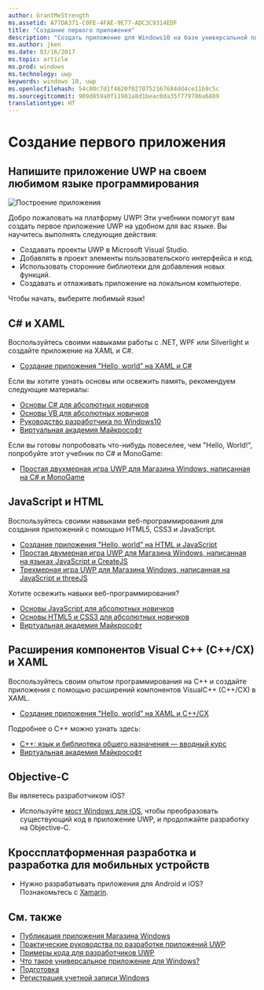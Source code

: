 ```yaml
---
author: GrantMeStrength
ms.assetid: A77DA371-C0FE-4FAE-9E77-ADC3C9314EDF
title: "Создание первого приложения"
description: "Создать приложение для Windows10 на базе универсальной платформы Windows (UWP) проще, чем кажется."
ms.author: jken
ms.date: 03/16/2017
ms.topic: article
ms.prod: windows
ms.technology: uwp
keywords: windows 10, uwp
ms.openlocfilehash: 54c80c7d1f4620f0270752167684dd4ce11b9c5c
ms.sourcegitcommit: 909d859a0f11981a8d1beac0da35f779786a6889
translationtype: HT
---
```

# <a name="create-your-first-app"></a>Создание первого приложения

## <a name="write-a-uwp-app-using-your-favorite-programming-language"></a>Напишите приложение UWP на своем любимом языке программирования

![Построение приложения](images/build-your-app.png)

Добро пожаловать на платформу UWP! Эти учебники помогут вам создать первое приложение UWP на удобном для вас языке. Вы научитесь выполнять следующие действия:

-   Создавать проекты UWP в Microsoft Visual Studio.
-   Добавлять в проект элементы пользовательского интерфейса и код.
-   Использовать сторонние библиотеки для добавления новых функций.
-   Создавать и отлаживать приложение на локальном компьютере.

Чтобы начать, выберите любимый язык!

## <a name="c-and-xaml"></a>C# и XAML

Воспользуйтесь своими навыками работы с .NET, WPF или Silverlight и создайте приложение на XAML и C#.

* [Создание приложения "Hello, world" на XAML и C#](create-a-hello-world-app-xaml-universal.md)

Если вы хотите узнать основы или освежить память, рекомендуем следующие материалы:

* [Основы C# для абсолютных новичков](https://mva.microsoft.com/en-US/training-courses/c-fundamentals-for-absolute-beginners-16169?l=Lvld4EQIC_2706218949)
* [Основы VB для абсолютных новичков](http://www.microsoftvirtualacademy.com/training-courses/vb-fundamentals-for-absolute-beginners)
* [Руководство разработчика по Windows10](https://mva.microsoft.com/en-US/training-courses/a-developers-guide-to-windows-10-12618)
* [Виртуальная академия Майкрософт](http://www.microsoftvirtualacademy.com/)

Если вы готовы попробовать что-нибудь повеселее, чем "Hello, World!", попробуйте этот учебник по C# и MonoGame:

* [Простая двухмерная игра UWP для Магазина Windows, написанная на C# и MonoGame](get-started-tutorial-game-mg2d.md)

## <a name="javascript-and-html"></a>JavaScript и HTML

Воспользуйтесь своими навыками веб-программирования для создания приложений с помощью HTML5, CSS3 и JavaScript.

* [Создание приложения "Hello, world" на HTML и JavaScript](create-a-hello-world-app-js-uwp.md)
* [Простая двумерная игра UWP для Магазина Windows, написанная на языках JavaScript и CreateJS](get-started-tutorial-game-js2d.md)
* [Трехмерная игра UWP для Магазина Windows, написанная на JavaScript и threeJS](get-started-tutorial-game-js3d.md)

Хотите освежить навыки веб-программирования?

* [Основы JavaScript для абсолютных новичков](http://www.microsoftvirtualacademy.com/training-courses/javascript-fundamentals-for-absolute-beginners)
* [Основы HTML5 и CSS3 для абсолютных новичков](http://www.microsoftvirtualacademy.com/training-courses/html5-css3-fundamentals-development-for-absolute-beginners)
* [Виртуальная академия Майкрософт](http://go.microsoft.com/fwlink/p/?LinkID=389916)

## <a name="visual-c-component-extensions-ccx-and-xaml"></a>Расширения компонентов Visual C++ (C++/CX) и XAML

Воспользуйтесь своим опытом программирования на С++ и создайте приложения с помощью расширений компонентов VisualC++ (C++/CX) в XAML.

* [Создание приложения "Hello, world" на XAML и C++/CX](create-a-basic-windows-10-app-in-cpp.md)

Подробнее о C++ можно узнать здесь:

* [C++: язык и библиотека общего назначения — вводный курс](http://www.microsoftvirtualacademy.com/training-courses/c-a-general-purpose-language-and-library-jump-start)
* [Виртуальная академия Майкрософт](http://go.microsoft.com/fwlink/p/?LinkID=389916)

## <a name="objective-c"></a>Objective-C

Вы являетесь разработчиком iOS? 

* Используйте [мост Windows для iOS](https://developer.microsoft.com/windows/bridges/ios), чтобы преобразовать существующий код в приложение UWP, и продолжайте разработку на Objective-C.


## <a name="cross-platform-and-mobile-development"></a>Кроссплатформенная разработка и разработка для мобильных устройств

* Нужно разрабатывать приложения для Android и iOS? Познакомьтесь с [Xamarin](https://www.xamarin.com).

## <a name="see-also"></a>См. также

* [Публикация приложения Магазина Windows](https://developer.microsoft.com/store/publish-apps)
* [Практические руководства по разработке приложений UWP](https://developer.microsoft.com/windows/apps/develop)
* [Примеры кода для разработчиков UWP](https://developer.microsoft.com/windows/samples)
* [Что такое универсальное приложение для Windows?](whats-a-uwp.md)
* [Подготовка](get-set-up.md)
* [Регистрация учетной записи Windows](sign-up.md)


